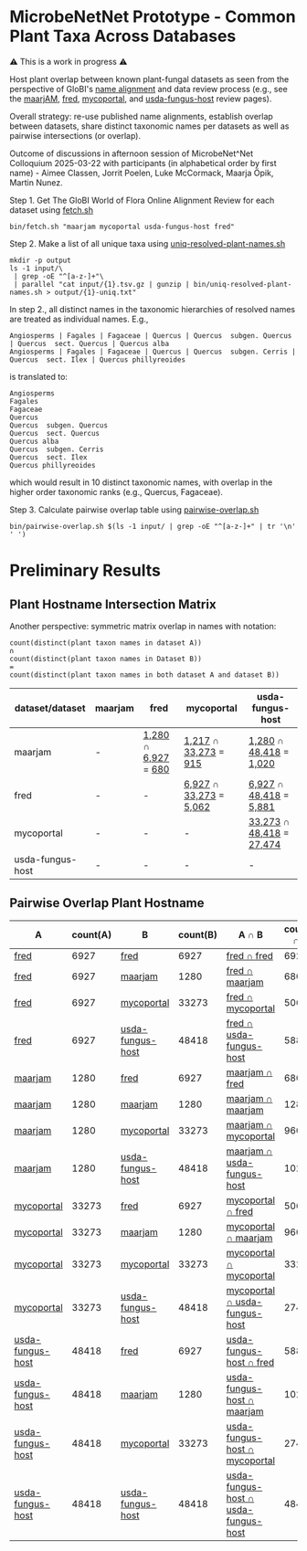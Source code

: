 # MicrobeNetNet Prototype - Common Plant Taxa Across Databases 

:warning: This is a work in progress :warning:

Host plant overlap between known plant-fungal datasets as seen from the perspective of GloBI's [name alignment](https://big-bee-network.github.io/name-alignment-workshop/) and data review process (e.g., see the [maarjAM](https://depot.globalbioticinteractions.org/reviews/globalbioticinteractions/maarjam), [fred](https://depot.globalbioticinteractions.org/reviews/globalbioticinteractions/fred), [mycoportal](https://depot.globalbioticinteractions.org/reviews/globalbioticinteractions/mycoportal), and [usda-fungus-host](https://depot.globalbioticinteractions.org/reviews/globalbioticinteractions/usda-fungus-host) review pages).  

Overall strategy: re-use published name alignments, establish overlap between datasets, share distinct taxonomic names per datasets as well as pairwise intersections (or overlap). 

Outcome of discussions in afternoon session of MicrobeNet^Net Colloquium 2025-03-22 with participants (in alphabetical order by first name) - Aimee Classen, Jorrit Poelen, Luke McCormack, Maarja Öpik, Martin Nunez. 


Step 1. Get The GloBI World of Flora Online Alignment Review for each dataset using [fetch.sh](bin/fetch.sh)
```
bin/fetch.sh "maarjam mycoportal usda-fungus-host fred"
```

Step 2. Make a list of all unique taxa using [uniq-resolved-plant-names.sh](bin/uniq-resolved-plant-names.sh)
```
mkdir -p output
ls -1 input/\
 | grep -oE "^[a-z-]+"\
 | parallel "cat input/{1}.tsv.gz | gunzip | bin/uniq-resolved-plant-names.sh > output/{1}-uniq.txt" 
```
In step 2., all distinct names in the taxonomic hierarchies of resolved names are treated as individual names. E.g., 

```
Angiosperms | Fagales | Fagaceae | Quercus | Quercus  subgen. Quercus | Quercus  sect. Quercus | Quercus alba
Angiosperms | Fagales | Fagaceae | Quercus | Quercus  subgen. Cerris | Quercus  sect. Ilex | Quercus phillyreoides
```

is translated to:

```
Angiosperms
Fagales
Fagaceae
Quercus
Quercus  subgen. Quercus
Quercus  sect. Quercus
Quercus alba 
Quercus  subgen. Cerris
Quercus  sect. Ilex
Quercus phillyreoides
```

which would result in 10 distinct taxonomic names, with overlap in the higher order taxonomic ranks (e.g., Quercus, Fagaceae). 

Step 3. Calculate pairwise overlap table using [pairwise-overlap.sh](bin/pairwise-overlap.sh)

```
bin/pairwise-overlap.sh $(ls -1 input/ | grep -oE "^[a-z-]+" | tr '\n' ' ')
```

# Preliminary Results

## Plant Hostname Intersection Matrix

Another perspective: symmetric matrix overlap in names with notation: 

```
count(distinct(plant taxon names in dataset A)) 
∩ 
count(distinct(plant taxon names in Dataset B))
= 
count(distinct(plant taxon names in both dataset A and dataset B))
```

dataset/dataset | maarjam | fred | mycoportal | usda-fungus-host
--- | --- | --- | --- | ---
maarjam | - | [1,280](output/maarjam-uniq.txt) ∩ [6,927](output/fred-uniq.txt) = [680](output/maarjam-intersect-fred.txt) | [1,217](output/maarjam-uniq.txt) ∩ [33,273](output/mycoportal-uniq.txt) = [915](output/maarjam-intersect-mycoportal.txt) | [1,280](output/maarjam-uniq.txt) ∩ [48,418](output/usda-fungus-host-uniq.txt) = [1,020](output/maarjam-intersect-usda-fungus-host.txt)
fred | - | - | [6,927](output/fred-uniq.txt) ∩ [33,273](output/mycoportal-uniq.txt) = [5,062](output/fred-intersect-mycoportal.txt) | [6,927](output/fred-uniq.txt) ∩ [48,418](output/usda-fungus-host-uniq.txt) = [5,881](output/fred-intersect-usda-fungus-host.txt)
mycoportal | - | - | - | [33,273](output/mycoportal-uniq.txt) ∩ [48,418](output/usda-fungus-host-uniq.txt) = [27,474](output/mycoportal-intersect-usda-fungus-host.txt)
usda-fungus-host | - | - | - | -

## Pairwise Overlap Plant Hostname 

A | count(A) | B | count(B) | A ∩ B | count(A ∩ B)
--- | --- | --- | --- | --- | ---
[fred](output/fred-uniq.txt) | 6927 | [fred](output/fred-uniq.txt) | 6927 | [fred ∩ fred](output/fred-intersect-fred.txt) | 6927
[fred](output/fred-uniq.txt) | 6927 | [maarjam](output/maarjam-uniq.txt) | 1280 | [fred ∩ maarjam](output/fred-intersect-maarjam.txt) | 680
[fred](output/fred-uniq.txt) | 6927 | [mycoportal](output/mycoportal-uniq.txt) | 33273 | [fred ∩ mycoportal](output/fred-intersect-mycoportal.txt) | 5062
[fred](output/fred-uniq.txt) | 6927 | [usda-fungus-host](output/usda-fungus-host-uniq.txt) | 48418 | [fred ∩ usda-fungus-host](output/fred-intersect-usda-fungus-host.txt) | 5881
[maarjam](output/maarjam-uniq.txt) | 1280 | [fred](output/fred-uniq.txt) | 6927 | [maarjam ∩ fred](output/maarjam-intersect-fred.txt) | 680
[maarjam](output/maarjam-uniq.txt) | 1280 | [maarjam](output/maarjam-uniq.txt) | 1280 | [maarjam ∩ maarjam](output/maarjam-intersect-maarjam.txt) | 1280
[maarjam](output/maarjam-uniq.txt) | 1280 | [mycoportal](output/mycoportal-uniq.txt) | 33273 | [maarjam ∩ mycoportal](output/maarjam-intersect-mycoportal.txt) | 960
[maarjam](output/maarjam-uniq.txt) | 1280 | [usda-fungus-host](output/usda-fungus-host-uniq.txt) | 48418 | [maarjam ∩ usda-fungus-host](output/maarjam-intersect-usda-fungus-host.txt) | 1020
[mycoportal](output/mycoportal-uniq.txt) | 33273 | [fred](output/fred-uniq.txt) | 6927 | [mycoportal ∩ fred](output/mycoportal-intersect-fred.txt) | 5062
[mycoportal](output/mycoportal-uniq.txt) | 33273 | [maarjam](output/maarjam-uniq.txt) | 1280 | [mycoportal ∩ maarjam](output/mycoportal-intersect-maarjam.txt) | 960
[mycoportal](output/mycoportal-uniq.txt) | 33273 | [mycoportal](output/mycoportal-uniq.txt) | 33273 | [mycoportal ∩ mycoportal](output/mycoportal-intersect-mycoportal.txt) | 33273
[mycoportal](output/mycoportal-uniq.txt) | 33273 | [usda-fungus-host](output/usda-fungus-host-uniq.txt) | 48418 | [mycoportal ∩ usda-fungus-host](output/mycoportal-intersect-usda-fungus-host.txt) | 27474
[usda-fungus-host](output/usda-fungus-host-uniq.txt) | 48418 | [fred](output/fred-uniq.txt) | 6927 | [usda-fungus-host ∩ fred](output/usda-fungus-host-intersect-fred.txt) | 5881
[usda-fungus-host](output/usda-fungus-host-uniq.txt) | 48418 | [maarjam](output/maarjam-uniq.txt) | 1280 | [usda-fungus-host ∩ maarjam](output/usda-fungus-host-intersect-maarjam.txt) | 1020
[usda-fungus-host](output/usda-fungus-host-uniq.txt) | 48418 | [mycoportal](output/mycoportal-uniq.txt) | 33273 | [usda-fungus-host ∩ mycoportal](output/usda-fungus-host-intersect-mycoportal.txt) | 27474
[usda-fungus-host](output/usda-fungus-host-uniq.txt) | 48418 | [usda-fungus-host](output/usda-fungus-host-uniq.txt) | 48418 | [usda-fungus-host ∩ usda-fungus-host](output/usda-fungus-host-intersect-usda-fungus-host.txt) | 48418

